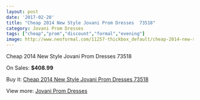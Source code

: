 ```yaml
---
layout: post
date: '2017-02-20'
title: "Cheap 2014 New Style Jovani Prom Dresses  73518"
category: Jovani Prom Dresses
tags: ["cheap","prom","discount","formal","evening"]
image: http://www.neoformal.com/11257-thickbox_default/cheap-2014-new-style-jovani-prom-dresses-73518.jpg
---
```

Cheap 2014 New Style Jovani Prom Dresses  73518

On Sales: **$408.99**
<a href="https://www.neoformal.com/en/jovani-prom-dresses-2014/4009-cheap-2014-new-style-jovani-prom-dresses-73518.html"><amp-img layout="responsive" width="600" height="600" src="//www.neoformal.com/11257-thickbox_default/cheap-2014-new-style-jovani-prom-dresses-73518.jpg" alt="Cheap 2014 New Style Jovani Prom Dresses  73518 0" /></a>
<a href="https://www.neoformal.com/en/jovani-prom-dresses-2014/4009-cheap-2014-new-style-jovani-prom-dresses-73518.html"><amp-img layout="responsive" width="600" height="600" src="//www.neoformal.com/11258-thickbox_default/cheap-2014-new-style-jovani-prom-dresses-73518.jpg" alt="Cheap 2014 New Style Jovani Prom Dresses  73518 1" /></a>

Buy it: [Cheap 2014 New Style Jovani Prom Dresses  73518](https://www.neoformal.com/en/jovani-prom-dresses-2014/4009-cheap-2014-new-style-jovani-prom-dresses-73518.html "Cheap 2014 New Style Jovani Prom Dresses  73518")

View more: [Jovani Prom Dresses](https://www.neoformal.com/en/53-jovani-prom-dresses-2014 "Jovani Prom Dresses")
